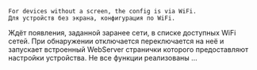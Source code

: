     For devices without a screen, the config is via WiFi.
    Для устройств без экрана, конфигурация по WiFi.
    
Ждёт появления, заданной заранее сети, в списке доступных WiFi сетей. При обнаружении отключается переключается на неё и запускает встроенный WebServer странички которого предоставляют настройки устройства. Не все функции реализованы ...
   
